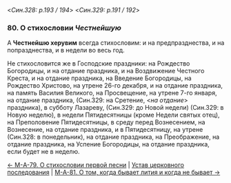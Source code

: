 
<*Син.328: p.193 / 194*>
<*Син.329: p.191 / 192*>

### 80. О стихословии *Честнейшую*

А **Честнейшю херувим** всегда стихословим: и на предпразднества, и на 
попразднества, и в недели во весь год. 

Не стихословится же в Господские праздники: на Рождество Богородицы, и на отдание праздника, 
и на Воздвижение Честного Креста, и на отдание праздника, на Введение Богородицы, 
на Рождество Христово, на утрене 26-го декабря, и на отдание праздника, 
на память Василия Великого, на Просвещение, на утрене 7-го января, 
на отдание праздника, (Син.329: на Сретение, <*на отдание*> праздника), в субботу Лазареву,
(Син.329: до Новой недели) (Син.329: в Новую неделю), в недели Пятидесятницы 
(кроме Недели святых отец), на Преполовение Пятидесятницы, в среду перед Вознесением, 
на Вознесение, на отдание праздника, и в Пятидесятницу, на утрене (Син.328: в понедельник), 
на отдание праздника, на Преображение, на отдание праздника, 
на Успение Богородицы, на отдание праздника, если будет не в неделю. 

[← М-A-79. О стихословии первой песни](m_a_079)
| [Устав церковного последования](README.md)
| [М-А-81. О том, когда бывает лития и когда не бывает →](m_a_081)
